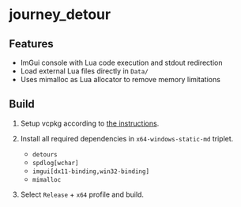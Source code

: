 # journey_detour

## Features
- ImGui console with Lua code execution and stdout redirection
- Load external Lua files directly in `Data/`
- Uses mimalloc as Lua allocator to remove memory limitations

## Build
1. Setup vcpkg according to [the instructions](https://learn.microsoft.com/en-us/vcpkg/get_started/get-started-msbuild?pivots=shell-cmd).

2. Install all required dependencies in `x64-windows-static-md` triplet.
   - `detours`
   - `spdlog[wchar]`
   - `imgui[dx11-binding,win32-binding]`
   - `mimalloc`

3. Select `Release` + `x64` profile and build.
